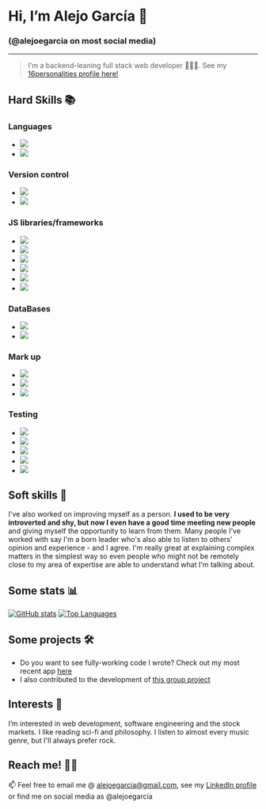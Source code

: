 # Hi, I’m Alejo García 👋 
### (@alejoegarcia on most social media)

---

> I'm a backend-leaning full stack web developer 👨🏽‍💻. See my [16personalities profile here!](https://www.16personalities.com/profiles/599ea04cab3b5)

## Hard Skills 📚
### Languages
- ![](https://img.shields.io/badge/-JavaScript-informational?style=flat&logo=JavaScript&logoColor=white&color=2b75ed)
- ![](https://img.shields.io/badge/-TypeScript-informational?style=flat&logo=TypeScript&logoColor=white&color=2b75ed)

### Version control
- ![](https://img.shields.io/badge/-Git-informational?style=flat&logo=Git&logoColor=white&color=2b75ed)
- ![](https://img.shields.io/badge/-GitHub-informational?style=flat&logo=GitHub&logoColor=white&color=2b75ed)

### JS libraries/frameworks
- ![](https://img.shields.io/badge/-Express-informational?style=flat&logo=Express&logoColor=white&color=2b75ed)
- ![](https://img.shields.io/badge/-React-informational?style=flat&logo=React&logoColor=white&color=2b75ed)
- ![](https://img.shields.io/badge/-Node-informational?style=flat&logo=Nodedotjs&logoColor=white&color=2b75ed)
- ![](https://img.shields.io/badge/-Redux-informational?style=flat&logo=Redux&logoColor=white&color=2b75ed)
- ![](https://img.shields.io/badge/-Sequelize-informational?style=flat&logo=Sequelize&logoColor=white&color=2b75ed)
- ![](https://img.shields.io/badge/-Webpack-informational?style=flat&logo=Webpack&logoColor=white&color=2b75ed)

### DataBases
- ![](https://img.shields.io/badge/-MongoDB-informational?style=flat&logo=MongoDB&logoColor=white&color=2b75ed)
- ![](https://img.shields.io/badge/-PostgreSQL-informational?style=flat&logo=PostgreSQL&logoColor=white&color=2b75ed)

### Mark up
- ![](https://img.shields.io/badge/-CSS3-informational?style=flat&logo=CSS3&logoColor=white&color=2b75ed)
- ![](https://img.shields.io/badge/-HTML5-informational?style=flat&logo=HTML5&logoColor=white&color=2b75ed)
- ![](https://img.shields.io/badge/-SCSS-informational?style=flat&logo=SASS&logoColor=white&color=2b75ed)

### Testing
- ![](https://img.shields.io/badge/-Chai-informational?style=flat&logo=Chai&logoColor=white&color=2b75ed)
- ![](https://img.shields.io/badge/-Cypress-informational?style=flat&logo=Cypress&logoColor=white&color=2b75ed)
- ![](https://img.shields.io/badge/-Jasmine-informational?style=flat&logo=Jasmine&logoColor=white&color=2b75ed)
- ![](https://img.shields.io/badge/-Jest-informational?style=flat&logo=Jest&logoColor=white&color=2b75ed)
- ![](https://img.shields.io/badge/-Mocha-informational?style=flat&logo=Mocha&logoColor=white&color=2b75ed)

## Soft skills 🥳
I've also worked on improving myself as a person. **I used to be very introverted and shy, but now I even have a good time meeting new people** and giving myself the opportunity to learn from them.
Many people I've worked with say I'm a born leader who's also able to listen to others' opinion and experience - and I agree.
I'm really great at explaining complex matters in the simplest way so even people who might not be remotely close to my area of expertise are able to understand what I'm talking about.

## Some stats 📊
[![GitHub stats](https://github-readme-stats.vercel.app/api?username=alejoegarcia)](https://github.com/alejoegarcia/github-readme-stats)
[![Top Languages](https://github-readme-stats.vercel.app/api/top-langs/?username=alejoegarcia&layout=compact)](https://github.com/alejoegarcia/github-readme-stats)

## Some projects 🛠️
- Do you want to see fully-working code I wrote? Check out my most recent app [here](https://github.com/alejoegarcia/PI-videogames)
- I also contributed to the development of [this group project](https://github.com/henry-equipo-ocho/proyecto-grupal)

## Interests 👀
I’m interested in web development, software engineering and the stock markets. I like reading sci-fi and philosophy. I listen to almost every music genre, but I'll always prefer rock.

## Reach me! ✍🏽
📫 Feel free to email me @ alejoegarcia@gmail.com, see my [LinkedIn profile](https://www.linkedin.com/in/alejoegarcia) or find me on social media as @alejoegarcia
